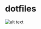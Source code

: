 # dotfiles
![alt text](https://github.com/amineboucenna/dotfiles/blob/master/screenshots/screenshot-1.jpg?raw=true)
